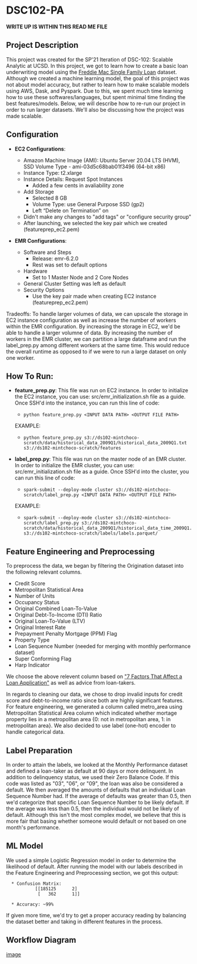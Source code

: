 # DSC102-PA

____WRITE UP IS WITHIN THIS READ ME FILE____

## Project Description
This project was created for the SP'21 Iteration of DSC-102: Scalable Analytic at UCSD. In this project, we got to learn how to create a basic loan underwriting model using the [Freddie Mac Single Family Loan](http://www.freddiemac.com/research/datasets/sf_loanlevel_dataset.page) dataset. Although we created a machine learning model, the goal of this project was not about model accuracy, but rather to learn how to make scalable models using AWS, Dask, and Pyspark. Due to this, we spent much time learning how to use these softwares/languages, but spent minimal time finding the best features/models. Below, we will describe how to re-run our project in order to run larger datasets. We'll also be discussing how the project was made scalable. 

## Configuration

* __EC2 Configurations__:
   * Amazon Machine Image (AMI): Ubuntu Server 20.04 LTS (HVM), SSD Volume Type - ami-03d5c68bab01f3496 (64-bit x86)
   * Instance Type: t2.xlarge
   * Instance Details: Request Spot Instances
      * Added a few cents in avaliability zone
   * Add Storage 
      * Selected 8 GB
      * Volume Type: use General Purpose SSD (gp2) 
      * Left “Delete on Termination” on
   * Didn't make any changes to "add tags" or "configure security group"
   * After launching, we selected the key pair which we created (featureprep_ec2.pem)

* __EMR Configurations__:
   * Software and Steps
      * Release: emr-6.2.0
      * Rest was set to default options 
   * Hardware
      * Set to 1 Master Node and 2 Core Nodes
   * General Cluster Setting was left as default
   * Security Options
      * Use the key pair made when creating EC2 instance (featureprep_ec2.pem)

Tradeoffs: To handle larger volumes of data, we can upscale the storage in EC2 instance configuration as well as increase the number of workers within the EMR configuration. By increasing the storage in EC2, we'd be able to handle a larger volumne of data. By increasing the number of workers in the EMR cluster, we can partition a large dataframe and run the label_prep.py among different workers at the same time. This would reduce the overall runtime as opposed to if we were to run a large dataset on only one worker. 

## How To Run:

* __feature_prep.py__: This file was run on EC2 instance. In order to initialize the EC2 instance, you can use: src/emr_initialization.sh file as a guide. Once SSH'd into the instance, you can run this line of code: 

    *     python feature_prep.py <INPUT DATA PATH> <OUTPUT FILE PATH>
  
  EXAMPLE:
    *     python feature_prep.py s3://ds102-mintchoco-scratch/data/historical_data_2009Q1/historical_data_2009Q1.txt s3://ds102-mintchoco-scratch/features


* __label_prep.py__: This file was run on the master node of an EMR cluster. In order to initialize the EMR cluster, you can use: src/emr_initialization.sh file as a guide. Once SSH'd into the cluster, you can run this line of code: 

    *     spark-submit --deploy-mode cluster s3://ds102-mintchoco-scratch/label_prep.py <INPUT DATA PATH> <OUTPUT FILE PATH>
  
  EXAMPLE:
    *     spark-submit --deploy-mode cluster s3://ds102-mintchoco-scratch/label_prep.py s3://ds102-mintchoco-scratch/data/historical_data_2009Q1/historical_data_time_2009Q1.txt s3://ds102-mintchoco-scratch/labels/labels.parquet/

## Feature Engineering and Preprocessing

To preprocess the data, we began by filtering the Origination dataset into the following relevant columns.
* Credit Score
* Metropolitan Statistical Area
* Number of Units
* Occupancy Status
* Original Combined Loan-To-Value 
* Original Debt-To-Income (DTI) Ratio
* Original Loan-To-Value (LTV) 
* Original Interest Rate
* Prepayment Penalty Mortgage (PPM) Flag
* Property Type 
* Loan Sequence Number (needed for merging with monthly performance dataset)
* Super Conforming Flag
* Harp Indicator

We choose the above relevent column based on ["7 Factors That Affect a Loan Application"](https://loans.usnews.com/articles/beyond-credit-scores-factors-that-affect-a-loan-application) as well as advice from loan-takers. 
   
In regards to cleaning our data, we chose to drop invalid inputs for credit score and debt-to-income ratio since both are highly significant features. For feature engineering, we generated a column called metro_area using Metropolitan Statistical Area column which indicated whether mortage property lies in a metropolitan area {0: not in metropolitan area, 1: in metropolitan area}. We also decided to use label (one-hot) encoder to handle categorical data.
   
## Label Preparation
   
In order to attain the labels, we looked at the Monthly Performance dataset and defined a loan-taker as default at 90 days or more delinquent. In addition to delinquency status, we used their Zero Balance Code. If this code was listed as "03", "06", or "09", the loan was also be considered a default. We then averaged the amounts of defaults that an individual Loan Sequence Number had. If the average of defaults was greater than 0.5, then we'd categorize that specific Loan Sequence Number to be likely default. If the average was less than 0.5, then the individual would not be likely of default. Although this isn't the most complex model, we believe that this is more fair that basing whether someone would default or not based on one month's performance. 
   
## ML Model
   
We used a simple Logistic Regression model in order to determine the likelihood of default. After running the model with our labels described in the Feature Engineering and Preprocessing section, we got this output: 
   
      * Confusion Matrix: 
               [[185125      2]
                [   362      1]]
   
      * Accuracy: ~99%
   
If given more time, we'd try to get a proper accuracy reading by balancing the dataset better and taking in different features in the process. 
  
  
## Workflow Diagram
[image](https://user-images.githubusercontent.com/49801632/120269670-1aa99300-c25d-11eb-8e47-2109d17d8599.png)


